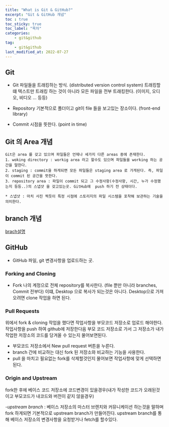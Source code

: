 ```yaml
---
title: "What is Git & GitHub?"
excerpt: "Git & GitHub 개념"
toc : true
toc_sticky: true
toc_label: "목차"
categories:
    - git&github
tag:
    - git&github
last_modified_at: 2022-07-27
---
```

## Git

* Git 
파일들을 트래킹하는 방식. (distributed version control system)
트래킹할 떄 텍스트만 트래킹 하는 것이 아니라 모든 파일을 전부 트래킹한다. (이미지, 오디오, 비디오 ... 등등)

* Repository
기본적으로 폴더이고 git이 file 들을 보고있는 장소이다. (front-end library)

* Commit
시점을 뜻한다. (point in time)

## Git 의 Area 개념
```
Git은 area 를 갖고 있으며 파일들은 언제나 세가지 다른 areas 중에 존재한다.
1. woking directory : workig area 라고 할수도 있으며 파일들을 working 하는 공간을 말한다.
2. staging : commit을 하게되면 모든 파일들은 staging area 로 가게된다. 즉, 파일이 commit 된 공간을 뜻한다.
3. repository area : 파일이 commit 되고 그 수정사항(수정사항, 시간, 누가 수정했는지 등등..)의 스냅샷 을 갖고있는곳. GitHub에  push 하기 전 상태이다.

* 스냅샷 : 마치 사진 찍듯이 특정 시점에 스토리지의 파일 시스템을 포착해 보관하는 기술을 의미한다.
```
## branch 개념
[brach설명](https://git-scm.com/book/ko/v2/Git-%EB%B8%8C%EB%9E%9C%EC%B9%98-%EB%B8%8C%EB%9E%9C%EC%B9%98%EB%9E%80-%EB%AC%B4%EC%97%87%EC%9D%B8%EA%B0%80)

## GitHub

* GitHub
파일, git 변경사항을 업로드하는 곳.

### Forking and Cloning

* Fork 
나의 계정으로 전체 repository를 복사한다. (file 뿐만 아니라 branches, Commit 전부다)
이떄, Desktop 으로 복사가 되는것은 아니다. Desktop으로 가져오려면 clone 작업을 하면 된다.

### Pull Requests
위에서 fork & cloning 작업을 했다면 작업사항을 부모코드 저장소로 업로드 해야한다.
작업사항을 push 하여 github에 저장한다음 부모 코드 저장소로 가서 그 저장소가 내가 작업한 저장소의 코드를 당겨올 수 있는지 물어보면된다.
- 부모코드 저장소에서 New pull request 버튼을 누른다.
- branch 간에 비교하는 대신 fork 된 저장소와 비교하는 기능을 사용한다.
- pull 을 마치고 필요없는 fork를 삭제할것인지 물어보면 작업사항에 맞게 선택하면 된다.

### Origin and Upstream
fork한 후에 베이스 코드 저장소에 코드변경이 있을경우(내가 작성한 코드가 오래된것이고 부모코드가 내코드와 버전이 같지 않을경우)

-*upstream branch* : 베이스 저장소의 마스터 브렌치와 커뮤니케이션 하는것을 말하며 fork 하게되면 기본적으로 upstream branch가 만들어진다. upstream branch를 통해 베이스 저장소의 변경사항을 요청받거나 fetch를 할수있다.


